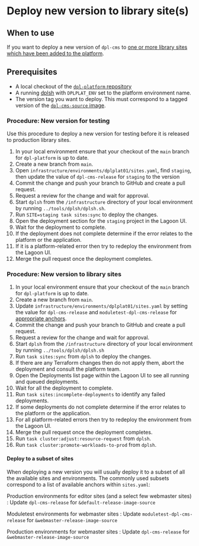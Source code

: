 # Deploy new version to library site(s)

## When to use

If you want to deploy a new version of `dpl-cms` to [one or more library sites
which have been added to the platform](add-library-site-to-platform.md).

## Prerequisites

* A local checkout of the [`dpl-platform` repository](https://github.com/danskernesdigitalebibliotek/dpl-platform)
* A running [dplsh](using-dplsh.md) with `DPLPLAT_ENV` set to the platform
  environment name.
* The version tag you want to deploy. This must correspond to a
  tagged version of the [`dpl-cms-source` image](https://github.com/danskernesdigitalebibliotek/dpl-cms/pkgs/container/dpl-cms-source).

### Procedure: New version for testing

Use this procedure to deploy a new version for testing before it is released to
production library sites.

1. In your local environment ensure that your checkout of the `main` branch for
   `dpl-platform` is up to date.
2. Create a new branch from `main`.
3. Open `infrastructure/environments/dplplat01/sites.yaml`, find `staging`, 
   then update the value of `dpl-cms-release` for `staging` to the version
4. Commit the change and push your branch to GitHub and create a pull request.
5. Request a review for the change and wait for approval.
6. Start `dplsh` from the `/infrastructure` directory of your local
   environment by running `../tools/dplsh/dplsh.sh`.
7. Run `SITE=staging task sites:sync` to deploy the changes.
8. Open the deployment section for the `staging` project in the Lagoon UI.
9. Wait for the deployment to complete.
10. If the deployment does not complete determine if the error relates to the
    platform or the application.
11. If it is a platform-related error then try to redeploy the environment from
    the Lagoon UI.
12. Merge the pull request once the deployment completes.

### Procedure: New version to library sites

1. In your local environment ensure that your checkout of the `main` branch for
   `dpl-platform` is up to date.
2. Create a new branch from `main`.
3. Update `infrastructure/environments/dplplat01/sites.yaml` by setting the
   value for `dpl-cms-release` and `moduletest-dpl-cms-release` for [appropriate
   anchors](#deploy-to-a-subset-of-sites).
4. Commit the change and push your branch to GitHub and create a pull request.
5. Request a review for the change and wait for approval.
6. Start `dplsh` from the `/infrastructure` directory of your local
   environment by running `../tools/dplsh/dplsh.sh`
7. Run `task sites:sync` from `dplsh` to deploy the changes.
8. If there are any Terraform changes then do not apply them, abort the
   deployment and consult the platform team.
9. Open the Deployments list page within the Lagoon UI to see all running and
   queued deployments.
10. Wait for all the deployment to complete.
11. Run `task sites:incomplete-deployments` to identify any failed deployments.
12. If some deployments do not complete determine if the error relates to the
    platform or the application.
13. For all platform-related errors then try to redeploy the environment from 
    the Lagoon UI.
14. Merge the pull request once the deployment completes.
15. Run `task cluster:adjust:resource-request` from `dplsh`.
16. Run `task cluster:promote-workloads-to-prod` from `dplsh`.

#### Deploy to a subset of sites

When deploying a new version you will usually deploy it to a subset of all
the available sites and environments. The commonly used subsets correspond to a
list of available anchors within `sites.yaml`:

Production environments for editor sites (and a select few webmaster sites)
: Update `dpl-cms-release` for `&default-release-image-source`

Moduletest environments for webmaster sites
: Update `moduletest-dpl-cms-release` for `&webmaster-release-image-source`

Production environments for webmaster sites
: Update `dpl-cms-release` for `&webmaster-release-image-source`
